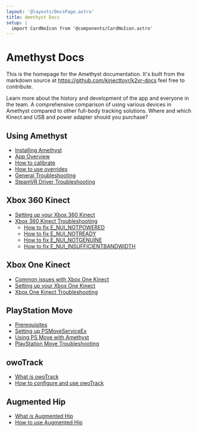 ```yaml
---
layout: '@layouts/DocsPage.astro'
title: Amethyst Docs
setup: | 
  import CardNoIcon from '@components/CardNoIcon.astro'
---
```

# Amethyst Docs
This is the homepage for the Amethyst documentation. It's built from the markdown source at https://github.com/kinecttovr/k2vr-docs feel free to contribute.

<CardNoIcon title="About Amethyst and K2VR" href="about">
Learn more about the history and development of the app and everyone in the team.  
</CardNoIcon>

<CardNoIcon title="How Amethyst compares to other options" href="comparison">
A comprehensive comparison of using various devices in Amethyst compared to other full-body tracking solutions.
</CardNoIcon>

<CardNoIcon title="Getting a Kinect and adapter" href="buying-kinect">
Where and which Kinect and USB and power adapter should you purchase?
</CardNoIcon>


<!-- ## General
- [How Amethyst compares to other options](comparison)
- [Getting a Kinect and adapter](buying-kinect)
- [About Amethyst and K2VR](about) -->
## Using Amethyst
- [Installing Amethyst](app/installation)
- [App Overview](app/overview)
- [How to calibrate](app/calibration)
- [How to use overrides](app/overrides)
- [General Troubleshooting](app/help)
- [SteamVR Driver Troubleshooting](app/steamvr-driver-codes)
## Xbox 360 Kinect
- [Setting up your Xbox 360 Kinect](360/setup)
- [Xbox 360 Kinect Troubleshooting](360/troubleshooting)
  - [How to fix E_NUI_NOTPOWERED](360/troubleshooting/notpowered)
  - [How to fix E_NUI_NOTREADY](360/troubleshooting/notready)
  - [How to fix E_NUI_NOTGENUINE](360/troubleshooting/notgenuine)
  - [How to fix E_NUI_INSUFFICIENTBANDWIDTH](360/troubleshooting/insufficientbandwidth)
## Xbox One Kinect
- [Common issues with Xbox One Kinect](one/common-issues)
- [Setting up your Xbox One Kinect](one/setup)
- [Xbox One Kinect Troubleshooting](one/troubleshooting)
## PlayStation Move
- [Prerequisites](psmove/what-to-buy)
- [Setting up PSMoveServiceEx](psmove/setup)
- [Using PS Move with Amethyst](psmove/usage)
- [PlayStation Move Troubleshooting](psmove/troubleshooting)
## owoTrack
- [What is owoTrack](owo/about)
- [How to configure and use owoTrack](owo/setup)
## Augmented Hip
- [What is Augmented Hip](aughip/about)
- [How to use Augmented Hip](aughip/setup)